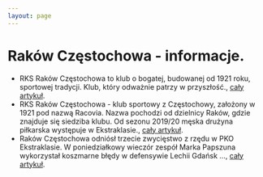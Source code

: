 ```yaml
---
layout: page
---
```

# Raków Częstochowa - informacje.
  * RKS Raków Częstochowa to klub o bogatej, budowanej od 1921 roku, sportowej tradycji. Klub, który odważnie patrzy w przyszłość., [cały artykuł](https://rakow.com/).
  * RKS Raków Częstochowa - klub sportowy z Częstochowy, założony w 1921 pod nazwą Racovia. Nazwa pochodzi od dzielnicy Raków, gdzie znajduje się siedziba klubu. Od sezonu 2019/20 męska drużyna piłkarska występuje w Ekstraklasie., [cały artykuł](https://pl.wikipedia.org/wiki/Raków_Częstochowa).
  * Raków Częstochowa odniósł trzecie zwycięstwo z rzędu w PKO Ekstraklasie. W poniedziałkowy wieczór zespół Marka Papszuna wykorzystał koszmarne błędy w defensywie Lechii Gdańsk ..., [cały artykuł](https://www.sport.pl/pilka/7,65039,31738396,cztery-gole-w-meczu-rakow-lechia-koszmarne-bledy.html).
